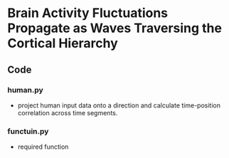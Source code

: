# Brain Activity Fluctuations Propagate as Waves Traversing the Cortical Hierarchy

## Code 
### human.py
- project human input data onto a direction and calculate time-position correlation across time segments.

### functuin.py
- required function

